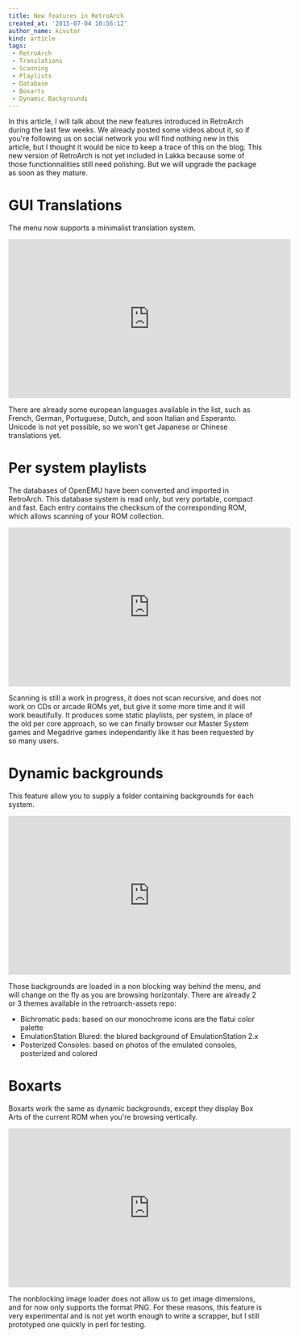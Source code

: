 ```yaml
---
title: New features in RetroArch
created_at: '2015-07-04 10:56:12'
author_name: kivutar
kind: article
tags:
 - RetroArch
 - Translations
 - Scanning
 - Playlists
 - Database
 - Boxarts
 - Dynamic Backgrounds
---
```


In this article, I will talk about the new features introduced in RetroArch during the last few weeks. We already posted some videos about it, so if you're following us on social network you will find nothing new in this article, but I thought it would be nice to keep a trace of this on the blog. This new version of RetroArch is not yet included in Lakka because some of those functionnalities still need polishing. But we will upgrade the package as soon as they mature.

# GUI Translations

The menu now supports a minimalist translation system.

<iframe width="560" height="315" src="https://www.youtube.com/embed/tZB3frNuHeA" frameborder="0" allowfullscreen></iframe>

There are already some european languages available in the list, such as French, German, Portuguese, Dutch, and soon Italian and Esperanto. Unicode is not yet possible, so we won't get Japanese or Chinese translations yet.

# Per system playlists

The databases of OpenEMU have been converted and imported in RetroArch. This database system is read only, but very portable, compact and fast. Each entry contains the checksum of the corresponding ROM, which allows scanning of your ROM collection.

<iframe width="560" height="315" src="https://www.youtube.com/embed/LTuiq-bKsts" frameborder="0" allowfullscreen></iframe>

Scanning is still a work in progress, it does not scan recursive, and does not work on CDs or arcade ROMs yet, but give it some more time and it will work beautifully. It produces some static playlists, per system, in place of the old per core approach, so we can finally browser our Master System games and Megadrive games independantly like it has been requested by so many users.

# Dynamic backgrounds

This feature allow you to supply a folder containing backgrounds for each system.

<iframe width="560" height="315" src="https://www.youtube.com/embed/oV1VoeZvWR8" frameborder="0" allowfullscreen></iframe>

Those backgrounds are loaded in a non blocking way behind the menu, and will change on the fly as you are browsing horizontaly. There are already 2 or 3 themes available in the retroarch-assets repo:

 * Bichromatic pads: based on our monochrome icons are the flatui color palette
 * EmulationStation Blured: the blured background of EmulationStation 2.x
 * Posterized Consoles: based on photos of the emulated consoles, posterized and colored

# Boxarts

Boxarts work the same as dynamic backgrounds, except they display Box Arts of the current ROM when you're browsing vertically.

<iframe width="560" height="315" src="https://www.youtube.com/embed/gQ20ApCqjQc" frameborder="0" allowfullscreen></iframe>

The nonblocking image loader does not allow us to get image dimensions, and for now only supports the format PNG. For these reasons, this feature is very experimental and is not yet worth enough to write a scrapper, but I still prototyped one quickly in perl for testing.

